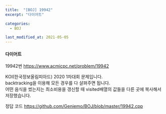 ```yaml
---
title:  "[BOJ] 19942"
excerpt: "다이어트"

categories:
  - BOJ

last_modified_at: 2021-05-05
---
```


#### 다이어트

19942번 <https://www.acmicpc.net/problem/19942>

KOI(한국정보올림피아드) 2020 1차대회 문제입니다.<br>
backtracking을 이용해 모든 경우를 다 살펴주면 됩니다.<br>
어떤 음식을 썼는지는 최소비용을 갱신할 때 visited배열의 값들을 다른 곳에 복사해서 저장했습니다.

정답 코드 <https://github.com/Geniemo/BOJ/blob/master/19942.cpp>